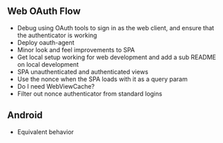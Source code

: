 ## Web OAuth Flow

- Debug using OAuth tools to sign in as the web client, and ensure that the authenticator is working
- Deploy oauth-agent
- Minor look and feel improvements to SPA
- Get local setup working for web development and add a sub README on local development
- SPA unauthenticated and authenticated views
- Use the nonce when the SPA loads with it as a query param
- Do I need WebViewCache?
- Filter out nonce authenticator from standard logins

## Android

- Equivalent behavior